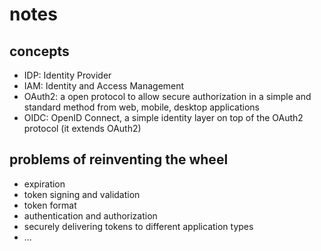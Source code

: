 # notes

## concepts

- IDP: Identity Provider
- IAM: Identity and Access Management
- OAuth2: a open protocol to allow secure authorization in a simple and standard method from web, mobile, desktop applications
- OIDC: OpenID Connect, a simple identity layer on top of the OAuth2 protocol (it extends OAuth2)


## problems of reinventing the wheel

- expiration
- token signing and validation
- token format
- authentication and authorization
- securely delivering tokens to different application types
- ...

